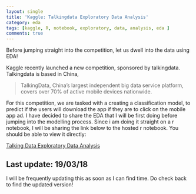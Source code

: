 ```yaml
---
layout: single
title: 'Kaggle: Talkingdata Exploratory Data Analysis'
category: eda
tags: [kaggle, R, notebook, exploratory, data, analysis, eda ]
comments: true
---
```


Before jumping straight into the competition, let us dwell into the data using EDA!

<script src="https://cdn.mathjax.org/mathjax/latest/MathJax.js?config=TeX-AMS-MML_HTMLorMML" type="text/javascript"></script>

Kaggle recently launched a new competition, sponsored by talkingdata. Talkingdata is based in China, 

> TalkingData, China’s largest independent big data service platform, covers over 70% of active mobile devices nationwide.

For this competition, we are tasked with a creating a classification model, to predict if the users will download the app if they are to click on the mobile app ad. I have decided to share the EDA that I will be first doing before jumping into the modelling process. Since i am doing it straight on a r notebook, I will be sharing the link below to the hosted r notebook. You should be able to view it directly: 

<a href="https://cdn.rawgit.com/germayneng/Kaggle-My-Code-Hub/master/talking_data/eda/talkingdata_eda.nb.html" target='_blank' class="btn btn--info btn--small">Talking Data Exploratory Data Analysis</a>

## Last update: 19/03/18
I will be frequently updating this as soon as I can find time. Do check back to find the updated version!
